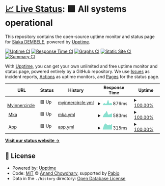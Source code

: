 # [📈 Live Status](https://demo.upptime.js.org): <!--live status--> **🟩 All systems operational**

This repository contains the open-source uptime monitor and status page for [Siaka DEMBELE](https://demo.upptime.js.org), powered by [Upptime](https://github.com/upptime/upptime).

[![Uptime CI](https://github.com/dev-sidem/first-status-page/workflows/Uptime%20CI/badge.svg)](https://github.com/dev-sidem/first-status-page/actions?query=workflow%3A%22Uptime+CI%22)
[![Response Time CI](https://github.com/dev-sidem/first-status-page/workflows/Response%20Time%20CI/badge.svg)](https://github.com/dev-sidem/first-status-page/actions?query=workflow%3A%22Response+Time+CI%22)
[![Graphs CI](https://github.com/dev-sidem/first-status-page/workflows/Graphs%20CI/badge.svg)](https://github.com/dev-sidem/first-status-page/actions?query=workflow%3A%22Graphs+CI%22)
[![Static Site CI](https://github.com/dev-sidem/first-status-page/workflows/Static%20Site%20CI/badge.svg)](https://github.com/dev-sidem/first-status-page/actions?query=workflow%3A%22Static+Site+CI%22)
[![Summary CI](https://github.com/dev-sidem/first-status-page/workflows/Summary%20CI/badge.svg)](https://github.com/dev-sidem/first-status-page/actions?query=workflow%3A%22Summary+CI%22)

With [Upptime](https://upptime.js.org), you can get your own unlimited and free uptime monitor and status page, powered entirely by a GitHub repository. We use [Issues](https://github.com/dev-sidem/first-status-page/issues) as incident reports, [Actions](https://github.com/dev-sidem/first-status-page/actions) as uptime monitors, and [Pages](https://demo.upptime.js.org) for the status page.

<!--start: status pages-->
<!-- This summary is generated by Upptime (https://github.com/upptime/upptime) -->
<!-- Do not edit this manually, your changes will be overwritten -->
<!-- prettier-ignore -->
| URL | Status | History | Response Time | Uptime |
| --- | ------ | ------- | ------------- | ------ |
| <img alt="" src="https://icons.duckduckgo.com/ip3/myinnercircle.yannicktchoum.com.ico" height="13"> [Myinnercircle](https://myinnercircle.yannicktchoum.com/) | 🟩 Up | [myinnercircle.yml](https://github.com/dev-sidem/first-status-page/commits/HEAD/history/myinnercircle.yml) | <details><summary><img alt="Response time graph" src="./graphs/myinnercircle/response-time-week.png" height="20"> 876ms</summary><br><a href="https://dev-sidem.github.io/first-status-page/history/myinnercircle"><img alt="Response time 1179" src="https://img.shields.io/endpoint?url=https%3A%2F%2Fraw.githubusercontent.com%2Fdev-sidem%2Ffirst-status-page%2FHEAD%2Fapi%2Fmyinnercircle%2Fresponse-time.json"></a><br><a href="https://dev-sidem.github.io/first-status-page/history/myinnercircle"><img alt="24-hour response time 602" src="https://img.shields.io/endpoint?url=https%3A%2F%2Fraw.githubusercontent.com%2Fdev-sidem%2Ffirst-status-page%2FHEAD%2Fapi%2Fmyinnercircle%2Fresponse-time-day.json"></a><br><a href="https://dev-sidem.github.io/first-status-page/history/myinnercircle"><img alt="7-day response time 876" src="https://img.shields.io/endpoint?url=https%3A%2F%2Fraw.githubusercontent.com%2Fdev-sidem%2Ffirst-status-page%2FHEAD%2Fapi%2Fmyinnercircle%2Fresponse-time-week.json"></a><br><a href="https://dev-sidem.github.io/first-status-page/history/myinnercircle"><img alt="30-day response time 1285" src="https://img.shields.io/endpoint?url=https%3A%2F%2Fraw.githubusercontent.com%2Fdev-sidem%2Ffirst-status-page%2FHEAD%2Fapi%2Fmyinnercircle%2Fresponse-time-month.json"></a><br><a href="https://dev-sidem.github.io/first-status-page/history/myinnercircle"><img alt="1-year response time 1179" src="https://img.shields.io/endpoint?url=https%3A%2F%2Fraw.githubusercontent.com%2Fdev-sidem%2Ffirst-status-page%2FHEAD%2Fapi%2Fmyinnercircle%2Fresponse-time-year.json"></a></details> | <details><summary><a href="https://dev-sidem.github.io/first-status-page/history/myinnercircle">100.00%</a></summary><a href="https://dev-sidem.github.io/first-status-page/history/myinnercircle"><img alt="All-time uptime 100.00%" src="https://img.shields.io/endpoint?url=https%3A%2F%2Fraw.githubusercontent.com%2Fdev-sidem%2Ffirst-status-page%2FHEAD%2Fapi%2Fmyinnercircle%2Fuptime.json"></a><br><a href="https://dev-sidem.github.io/first-status-page/history/myinnercircle"><img alt="24-hour uptime 100.00%" src="https://img.shields.io/endpoint?url=https%3A%2F%2Fraw.githubusercontent.com%2Fdev-sidem%2Ffirst-status-page%2FHEAD%2Fapi%2Fmyinnercircle%2Fuptime-day.json"></a><br><a href="https://dev-sidem.github.io/first-status-page/history/myinnercircle"><img alt="7-day uptime 100.00%" src="https://img.shields.io/endpoint?url=https%3A%2F%2Fraw.githubusercontent.com%2Fdev-sidem%2Ffirst-status-page%2FHEAD%2Fapi%2Fmyinnercircle%2Fuptime-week.json"></a><br><a href="https://dev-sidem.github.io/first-status-page/history/myinnercircle"><img alt="30-day uptime 100.00%" src="https://img.shields.io/endpoint?url=https%3A%2F%2Fraw.githubusercontent.com%2Fdev-sidem%2Ffirst-status-page%2FHEAD%2Fapi%2Fmyinnercircle%2Fuptime-month.json"></a><br><a href="https://dev-sidem.github.io/first-status-page/history/myinnercircle"><img alt="1-year uptime 100.00%" src="https://img.shields.io/endpoint?url=https%3A%2F%2Fraw.githubusercontent.com%2Fdev-sidem%2Ffirst-status-page%2FHEAD%2Fapi%2Fmyinnercircle%2Fuptime-year.json"></a></details>
| <img alt="" src="https://icons.duckduckgo.com/ip3/mka.thetchoum.com.ico" height="13"> [Mka](https://mka.thetchoum.com/) | 🟩 Up | [mka.yml](https://github.com/dev-sidem/first-status-page/commits/HEAD/history/mka.yml) | <details><summary><img alt="Response time graph" src="./graphs/mka/response-time-week.png" height="20"> 583ms</summary><br><a href="https://dev-sidem.github.io/first-status-page/history/mka"><img alt="Response time 621" src="https://img.shields.io/endpoint?url=https%3A%2F%2Fraw.githubusercontent.com%2Fdev-sidem%2Ffirst-status-page%2FHEAD%2Fapi%2Fmka%2Fresponse-time.json"></a><br><a href="https://dev-sidem.github.io/first-status-page/history/mka"><img alt="24-hour response time 597" src="https://img.shields.io/endpoint?url=https%3A%2F%2Fraw.githubusercontent.com%2Fdev-sidem%2Ffirst-status-page%2FHEAD%2Fapi%2Fmka%2Fresponse-time-day.json"></a><br><a href="https://dev-sidem.github.io/first-status-page/history/mka"><img alt="7-day response time 583" src="https://img.shields.io/endpoint?url=https%3A%2F%2Fraw.githubusercontent.com%2Fdev-sidem%2Ffirst-status-page%2FHEAD%2Fapi%2Fmka%2Fresponse-time-week.json"></a><br><a href="https://dev-sidem.github.io/first-status-page/history/mka"><img alt="30-day response time 625" src="https://img.shields.io/endpoint?url=https%3A%2F%2Fraw.githubusercontent.com%2Fdev-sidem%2Ffirst-status-page%2FHEAD%2Fapi%2Fmka%2Fresponse-time-month.json"></a><br><a href="https://dev-sidem.github.io/first-status-page/history/mka"><img alt="1-year response time 621" src="https://img.shields.io/endpoint?url=https%3A%2F%2Fraw.githubusercontent.com%2Fdev-sidem%2Ffirst-status-page%2FHEAD%2Fapi%2Fmka%2Fresponse-time-year.json"></a></details> | <details><summary><a href="https://dev-sidem.github.io/first-status-page/history/mka">100.00%</a></summary><a href="https://dev-sidem.github.io/first-status-page/history/mka"><img alt="All-time uptime 99.94%" src="https://img.shields.io/endpoint?url=https%3A%2F%2Fraw.githubusercontent.com%2Fdev-sidem%2Ffirst-status-page%2FHEAD%2Fapi%2Fmka%2Fuptime.json"></a><br><a href="https://dev-sidem.github.io/first-status-page/history/mka"><img alt="24-hour uptime 100.00%" src="https://img.shields.io/endpoint?url=https%3A%2F%2Fraw.githubusercontent.com%2Fdev-sidem%2Ffirst-status-page%2FHEAD%2Fapi%2Fmka%2Fuptime-day.json"></a><br><a href="https://dev-sidem.github.io/first-status-page/history/mka"><img alt="7-day uptime 100.00%" src="https://img.shields.io/endpoint?url=https%3A%2F%2Fraw.githubusercontent.com%2Fdev-sidem%2Ffirst-status-page%2FHEAD%2Fapi%2Fmka%2Fuptime-week.json"></a><br><a href="https://dev-sidem.github.io/first-status-page/history/mka"><img alt="30-day uptime 99.95%" src="https://img.shields.io/endpoint?url=https%3A%2F%2Fraw.githubusercontent.com%2Fdev-sidem%2Ffirst-status-page%2FHEAD%2Fapi%2Fmka%2Fuptime-month.json"></a><br><a href="https://dev-sidem.github.io/first-status-page/history/mka"><img alt="1-year uptime 99.94%" src="https://img.shields.io/endpoint?url=https%3A%2F%2Fraw.githubusercontent.com%2Fdev-sidem%2Ffirst-status-page%2FHEAD%2Fapi%2Fmka%2Fuptime-year.json"></a></details>
| <img alt="" src="https://icons.duckduckgo.com/ip3/app.thetchoum.com.ico" height="13"> [App](https://app.thetchoum.com/) | 🟩 Up | [app.yml](https://github.com/dev-sidem/first-status-page/commits/HEAD/history/app.yml) | <details><summary><img alt="Response time graph" src="./graphs/app/response-time-week.png" height="20"> 315ms</summary><br><a href="https://dev-sidem.github.io/first-status-page/history/app"><img alt="Response time 339" src="https://img.shields.io/endpoint?url=https%3A%2F%2Fraw.githubusercontent.com%2Fdev-sidem%2Ffirst-status-page%2FHEAD%2Fapi%2Fapp%2Fresponse-time.json"></a><br><a href="https://dev-sidem.github.io/first-status-page/history/app"><img alt="24-hour response time 363" src="https://img.shields.io/endpoint?url=https%3A%2F%2Fraw.githubusercontent.com%2Fdev-sidem%2Ffirst-status-page%2FHEAD%2Fapi%2Fapp%2Fresponse-time-day.json"></a><br><a href="https://dev-sidem.github.io/first-status-page/history/app"><img alt="7-day response time 315" src="https://img.shields.io/endpoint?url=https%3A%2F%2Fraw.githubusercontent.com%2Fdev-sidem%2Ffirst-status-page%2FHEAD%2Fapi%2Fapp%2Fresponse-time-week.json"></a><br><a href="https://dev-sidem.github.io/first-status-page/history/app"><img alt="30-day response time 334" src="https://img.shields.io/endpoint?url=https%3A%2F%2Fraw.githubusercontent.com%2Fdev-sidem%2Ffirst-status-page%2FHEAD%2Fapi%2Fapp%2Fresponse-time-month.json"></a><br><a href="https://dev-sidem.github.io/first-status-page/history/app"><img alt="1-year response time 339" src="https://img.shields.io/endpoint?url=https%3A%2F%2Fraw.githubusercontent.com%2Fdev-sidem%2Ffirst-status-page%2FHEAD%2Fapi%2Fapp%2Fresponse-time-year.json"></a></details> | <details><summary><a href="https://dev-sidem.github.io/first-status-page/history/app">100.00%</a></summary><a href="https://dev-sidem.github.io/first-status-page/history/app"><img alt="All-time uptime 100.00%" src="https://img.shields.io/endpoint?url=https%3A%2F%2Fraw.githubusercontent.com%2Fdev-sidem%2Ffirst-status-page%2FHEAD%2Fapi%2Fapp%2Fuptime.json"></a><br><a href="https://dev-sidem.github.io/first-status-page/history/app"><img alt="24-hour uptime 100.00%" src="https://img.shields.io/endpoint?url=https%3A%2F%2Fraw.githubusercontent.com%2Fdev-sidem%2Ffirst-status-page%2FHEAD%2Fapi%2Fapp%2Fuptime-day.json"></a><br><a href="https://dev-sidem.github.io/first-status-page/history/app"><img alt="7-day uptime 100.00%" src="https://img.shields.io/endpoint?url=https%3A%2F%2Fraw.githubusercontent.com%2Fdev-sidem%2Ffirst-status-page%2FHEAD%2Fapi%2Fapp%2Fuptime-week.json"></a><br><a href="https://dev-sidem.github.io/first-status-page/history/app"><img alt="30-day uptime 100.00%" src="https://img.shields.io/endpoint?url=https%3A%2F%2Fraw.githubusercontent.com%2Fdev-sidem%2Ffirst-status-page%2FHEAD%2Fapi%2Fapp%2Fuptime-month.json"></a><br><a href="https://dev-sidem.github.io/first-status-page/history/app"><img alt="1-year uptime 100.00%" src="https://img.shields.io/endpoint?url=https%3A%2F%2Fraw.githubusercontent.com%2Fdev-sidem%2Ffirst-status-page%2FHEAD%2Fapi%2Fapp%2Fuptime-year.json"></a></details>

<!--end: status pages-->

[**Visit our status website →**](https://demo.upptime.js.org)

## 📄 License

- Powered by: [Upptime](https://github.com/upptime/upptime)
- Code: [MIT](./LICENSE) © [Anand Chowdhary](https://anandchowdhary.com), supported by [Pabio](https://pabio.com)
- Data in the `./history` directory: [Open Database License](https://opendatacommons.org/licenses/odbl/1-0/)
